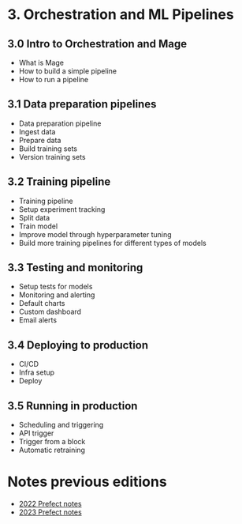 # 3. Orchestration and ML Pipelines


## 3.0 Intro to Orchestration and Mage

* What is Mage
* How to build a simple pipeline
* How to run a pipeline

## 3.1 Data preparation pipelines

* Data preparation pipeline
* Ingest data
* Prepare data
* Build training sets
* Version training sets

## 3.2 Training pipeline

* Training pipeline
* Setup experiment tracking
* Split data
* Train model
* Improve model through hyperparameter tuning
* Build more training pipelines for different types of models

## 3.3 Testing and monitoring

* Setup tests for models
* Monitoring and alerting
* Default charts
* Custom dashboard
* Email alerts

## 3.4 Deploying to production
* CI/CD
* Infra setup
* Deploy

## 3.5 Running in production

* Scheduling and triggering
* API trigger
* Trigger from a block
* Automatic retraining

# Notes previous editions

* [2022 Prefect notes](../cohorts/2022/03-orchestration/README.md)
* [2023 Prefect notes](../cohorts/2023/03-orchestration/prefect/README.md)
